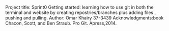 Project title: Sprint0
Getting started: learning how to use git in both the terminal and website by creating repostries/branches plus adding files , pushing and pulling.
Author: Omar Khairy 37-3439
Acknowledgments:book Chacon, Scott, and Ben Straub. Pro Git. Apress,2014. 